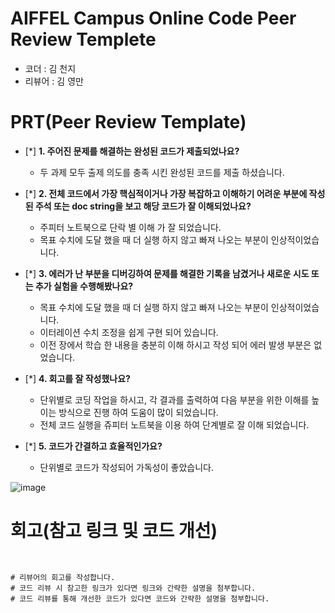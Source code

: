 # AIFFEL Campus Online Code Peer Review Templete
- 코더 : 김 천지
- 리뷰어 : 김 영만


# PRT(Peer Review Template)
- [*]  **1. 주어진 문제를 해결하는 완성된 코드가 제출되었나요?**
    - 두 과제 모두 출제 의도를 충족 시킨 완성된 코드를 제출 하셨습니다.

    
- [*]  **2. 전체 코드에서 가장 핵심적이거나 가장 복잡하고 이해하기 어려운 부분에 작성된 
주석 또는 doc string을 보고 해당 코드가 잘 이해되었나요?**
    - 주피터 노트북으로 단락 별 이해 가 잘 되었습니다.
    - 목표 수치에 도달 했을 때 더 실행 하지 않고 빠져 나오는 부분이 인상적이었습니다.

        
- [*]  **3. 에러가 난 부분을 디버깅하여 문제를 해결한 기록을 남겼거나
새로운 시도 또는 추가 실험을 수행해봤나요?**
    - 목표 수치에 도달 했을 때 더 실행 하지 않고 빠져 나오는 부분이 인상적이었습니다.
    - 이터레이션 수치 조정을 쉽게 구현 되어 있습니다.
    - 이전 장에서 학습 한 내용을 충분히 이해 하시고 작성 되어 에러 발생 부분은 없었습니다. 
        
- [*]  **4. 회고를 잘 작성했나요?**
    - 단위별로 코딩 작업을 하시고, 각 결과를 출력하여 다음 부분을 위한 이해를 높이는 방식으로 진행 하여
      도움이 많이 되었습니다.
    - 전체 코드 실행을 쥬피터 노트북을 이용 하여 단계별로 잘 이해 되었습니다.
        
- [*]  **5. 코드가 간결하고 효율적인가요?**
    - 단위별로 코드가 작성되어 가독성이 좋았습니다.


![image](https://github.com/user-attachments/assets/685744b7-035b-4739-92ac-e401c2104859)
# 회고(참고 링크 및 코드 개선)
```


# 리뷰어의 회고를 작성합니다.
# 코드 리뷰 시 참고한 링크가 있다면 링크와 간략한 설명을 첨부합니다.
# 코드 리뷰를 통해 개선한 코드가 있다면 코드와 간략한 설명을 첨부합니다.
```

